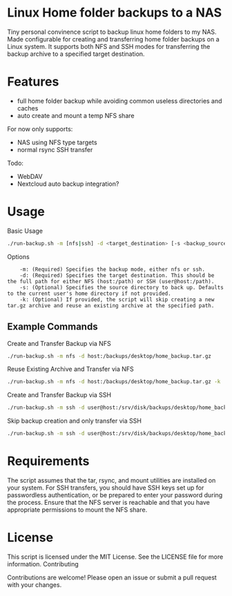 # Linux Home folder backups to a NAS

Tiny personal convinence script to backup linux home folders to my NAS. Made configurable for creating and transferring home folder backups on a Linux system. It supports both NFS and SSH modes for transferring the backup archive to a specified target destination.

# Features
- full home folder backup while avoiding common useless directories and caches
- auto create and mount a temp NFS share

For now only supports: 
- NAS using NFS type targets
- normal rsync SSH transfer

Todo:
- WebDAV
- Nextcloud auto backup integration?


# Usage

Basic Usage

```bash
./run-backup.sh -m [nfs|ssh] -d <target_destination> [-s <backup_source>] [-k]
```

Options
```
    -m: (Required) Specifies the backup mode, either nfs or ssh.
    -d: (Required) Specifies the target destination. This should be the full path for either NFS (host:/path) or SSH (user@host:/path).
    -s: (Optional) Specifies the source directory to back up. Defaults to the current user's home directory if not provided.
    -k: (Optional) If provided, the script will skip creating a new tar.gz archive and reuse an existing archive at the specified path.
```

## Example Commands
Create and Transfer Backup via NFS

```bash
./run-backup.sh -m nfs -d host:/backups/desktop/home_backup.tar.gz
```
Reuse Existing Archive and Transfer via NFS

```bash
./run-backup.sh -m nfs -d host:/backups/desktop/home_backup.tar.gz -k
```
Create and Transfer Backup via SSH

```bash
./run-backup.sh -m ssh -d user@host:/srv/disk/backups/desktop/home_backup.tar.gz
```
Skip backup creation and only transfer via SSH

```bash
./run-backup.sh -m ssh -d user@host:/srv/disk/backups/desktop/home_backup.tar.gz -k
```
# Requirements

The script assumes that the tar, rsync, and mount utilities are installed on your system.
For SSH transfers, you should have SSH keys set up for passwordless authentication, or be prepared to enter your password during the process.
Ensure that the NFS server is reachable and that you have appropriate permissions to mount the NFS share.


# License

This script is licensed under the MIT License. See the LICENSE file for more information.
Contributing

Contributions are welcome! Please open an issue or submit a pull request with your changes. 